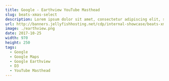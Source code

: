 ```yaml
---
title: Google - Earthview YouTube Masthead
slug: beats-xmas-select
description: Lorem ipsum dolor sit amet, consectetur adipiscing elit, sed do eiusmod tempor incididunt ut labore et dolore magna aliqua.
url: http://banners.jellyfishhosting.net/cdp/internal-showcase/beats-xmas-selector/#970x250-v1
image: ./earthview.png
date: 2017-10-25
width: 970
height: 250
tags:
  - Google
  - Google Maps
  - Google Earthview
  - D3
  - YouTube Masthead
---
```

